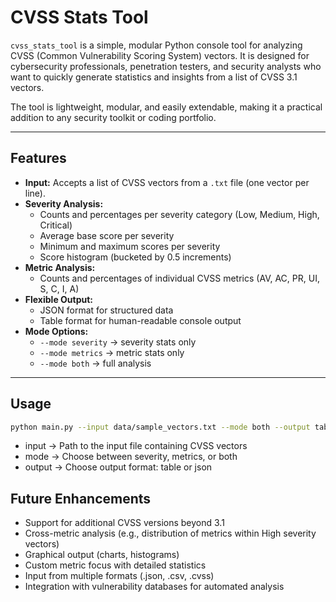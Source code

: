 # CVSS Stats Tool

`cvss_stats_tool` is a simple, modular Python console tool for analyzing CVSS (Common Vulnerability Scoring System) vectors. It is designed for cybersecurity professionals, penetration testers, and security analysts who want to quickly generate statistics and insights from a list of CVSS 3.1 vectors.  

The tool is lightweight, modular, and easily extendable, making it a practical addition to any security toolkit or coding portfolio.

---

## Features

- **Input:** Accepts a list of CVSS vectors from a `.txt` file (one vector per line).  
- **Severity Analysis:**  
  - Counts and percentages per severity category (Low, Medium, High, Critical)  
  - Average base score per severity  
  - Minimum and maximum scores per severity  
  - Score histogram (bucketed by 0.5 increments)  
- **Metric Analysis:**  
  - Counts and percentages of individual CVSS metrics (AV, AC, PR, UI, S, C, I, A)  
- **Flexible Output:**  
  - JSON format for structured data  
  - Table format for human-readable console output  
- **Mode Options:**  
  - `--mode severity` → severity stats only  
  - `--mode metrics` → metric stats only  
  - `--mode both` → full analysis  

---

## Usage

```bash
python main.py --input data/sample_vectors.txt --mode both --output table
```
  - input → Path to the input file containing CVSS vectors
  - mode → Choose between severity, metrics, or both
  - output → Choose output format: table or json


## Future Enhancements

  - Support for additional CVSS versions beyond 3.1
  - Cross-metric analysis (e.g., distribution of metrics within High severity vectors)
  - Graphical output (charts, histograms)
  - Custom metric focus with detailed statistics
  - Input from multiple formats (.json, .csv, .cvss)
  - Integration with vulnerability databases for automated analysis